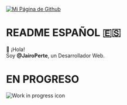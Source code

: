 [![Mi Página de Github](https://img.shields.io/badge/Volver--Atrás-black?logo=github&logoColor=white)](https://github.com/JairoPerte)
# README ESPAÑOL 🇪🇸
👋 ¡Hola!  
Soy **@JairoPerte**, un Desarrollador Web.
# EN PROGRESO
![Work in progress icon](https://github.com/user-attachments/assets/8cf4f781-4cdf-46b7-9482-1c6d8bb68f09)
